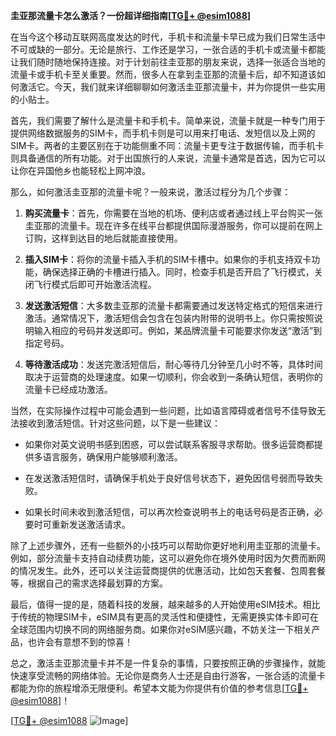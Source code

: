 **圭亚那流量卡怎么激活？一份超详细指南[[TG💪+ @esim1088](https://t.me/s/esim1088)]**

在当今这个移动互联网高度发达的时代，手机卡和流量卡早已成为我们日常生活中不可或缺的一部分。无论是旅行、工作还是学习，一张合适的手机卡或流量卡都能让我们随时随地保持连接。对于计划前往圭亚那的朋友来说，选择一张适合当地的流量卡或手机卡至关重要。然而，很多人在拿到圭亚那的流量卡后，却不知道该如何激活它。今天，我们就来详细聊聊如何激活圭亚那流量卡，并为你提供一些实用的小贴士。

首先，我们需要了解什么是流量卡和手机卡。简单来说，流量卡就是一种专门用于提供网络数据服务的SIM卡，而手机卡则是可以用来打电话、发短信以及上网的SIM卡。两者的主要区别在于功能侧重不同：流量卡更专注于数据传输，而手机卡则具备通信的所有功能。对于出国旅行的人来说，流量卡通常是首选，因为它可以让你在异国他乡也能轻松上网冲浪。

那么，如何激活圭亚那的流量卡呢？一般来说，激活过程分为几个步骤：

1. **购买流量卡**：首先，你需要在当地的机场、便利店或者通过线上平台购买一张圭亚那的流量卡。现在许多在线平台都提供国际漫游服务，你可以提前在网上订购，这样到达目的地后就能直接使用。

2. **插入SIM卡**：将你的流量卡插入手机的SIM卡槽中。如果你的手机支持双卡功能，确保选择正确的卡槽进行插入。同时，检查手机是否开启了飞行模式，关闭飞行模式后即可开始激活流程。

3. **发送激活短信**：大多数圭亚那的流量卡都需要通过发送特定格式的短信来进行激活。通常情况下，激活短信会包含在包装内附带的说明书上。你只需按照说明输入相应的号码并发送即可。例如，某品牌流量卡可能要求你发送“激活”到指定号码。

4. **等待激活成功**：发送完激活短信后，耐心等待几分钟至几小时不等，具体时间取决于运营商的处理速度。如果一切顺利，你会收到一条确认短信，表明你的流量卡已经成功激活。

当然，在实际操作过程中可能会遇到一些问题，比如语言障碍或者信号不佳导致无法接收到激活短信。针对这些问题，以下是一些建议：

- 如果你对英文说明书感到困惑，可以尝试联系客服寻求帮助。很多运营商都提供多语言服务，确保用户能够顺利激活。
  
- 在发送激活短信时，请确保手机处于良好信号状态下，避免因信号弱而导致失败。

- 如果长时间未收到激活短信，可以再次检查说明书上的电话号码是否正确，必要时可重新发送激活请求。

除了上述步骤外，还有一些额外的小技巧可以帮助你更好地利用圭亚那的流量卡。例如，部分流量卡支持自动续费功能，这可以避免你在境外使用时因为欠费而断网的情况发生。此外，还可以关注运营商提供的优惠活动，比如包天套餐、包周套餐等，根据自己的需求选择最划算的方案。

最后，值得一提的是，随着科技的发展，越来越多的人开始使用eSIM技术。相比于传统的物理SIM卡，eSIM具有更高的灵活性和便捷性，无需更换实体卡即可在全球范围内切换不同的网络服务商。如果你对eSIM感兴趣，不妨关注一下相关产品，也许会有意想不到的惊喜！

总之，激活圭亚那流量卡并不是一件复杂的事情，只要按照正确的步骤操作，就能快速享受流畅的网络体验。无论你是商务人士还是自由行游客，一张合适的流量卡都能为你的旅程增添无限便利。希望本文能为你提供有价值的参考信息[[TG💪+ @esim1088](https://t.me/s/esim1088)]！

[[TG💪+ @esim1088](https://t.me/s/esim1088) ![Image](https://i.postimg.cc/4NQfJmqS/Snipaste-2025-05-13-00-14-12.png)]